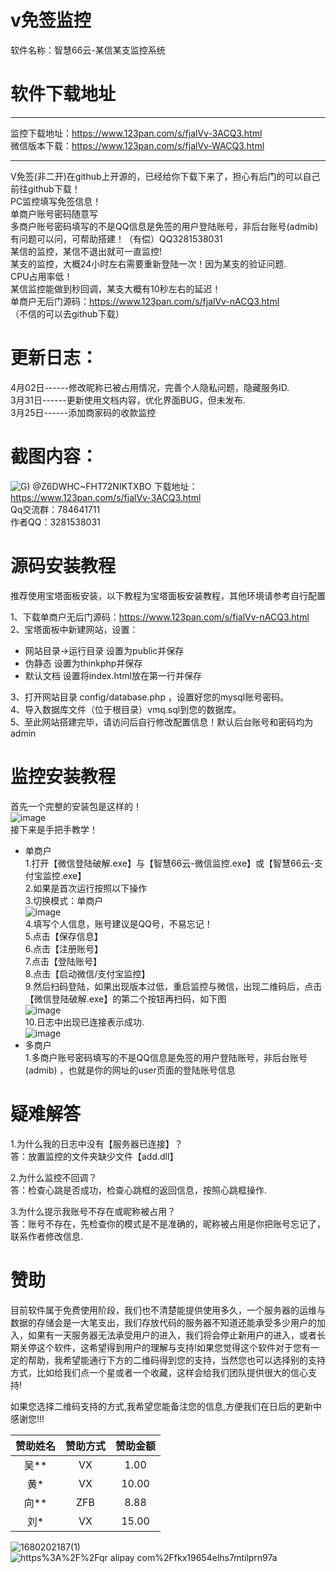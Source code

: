 # v免签监控
软件名称：智慧66云-某信某支监控系统  
# 软件下载地址
***  
监控下载地址：https://www.123pan.com/s/fjalVv-3ACQ3.html  
微信版本下载：https://www.123pan.com/s/fjalVv-WACQ3.html  
***  


V免签(非二开)在github上开源的，已经给你下载下来了，担心有后门的可以自己前往github下载！  
PC监控填写免签信息！  
单商户账号密码随意写  
多商户账号密码填写的不是QQ信息是免签的用户登陆账号，非后台账号(admib)  
有问题可以问，可帮助搭建！（有偿）QQ3281538031  
某信的监控，某信不退出就可一直监控!  
某支的监控，大概24小时左右需要重新登陆一次！因为某支的验证问题.  
CPU占用率低！  
某信监控能做到秒回调，某支大概有10秒左右的延迟！  
单商户无后门源码：https://www.123pan.com/s/fjalVv-nACQ3.html  
（不信的可以去github下载）

# 更新日志：
4月02日------修改昵称已被占用情况，完善个人隐私问题，隐藏服务ID.  
3月31日------更新使用文档内容，优化界面BUG，但未发布.  
3月25日------添加商家码的收款监控  

# 截图内容：
![G) @Z6DWHC~FHT72NIKTXBO](https://user-images.githubusercontent.com/62324707/226256325-8815adaa-65c1-4793-b644-280e7131bba8.png)
下载地址：https://www.123pan.com/s/fjalVv-3ACQ3.html  
Qq交流群：784641711  
作者QQ：3281538031  

# 源码安装教程
推荐使用宝塔面板安装，以下教程为宝塔面板安装教程，其他环境请参考自行配置

1、下载单商户无后门源码：https://www.123pan.com/s/fjalVv-nACQ3.html   
2、宝塔面板中新建网站，设置：  
 + 网站目录->运行目录 设置为public并保存
 + 伪静态 设置为thinkphp并保存
 + 默认文档 设置将index.html放在第一行并保存  
 
3、打开网站目录 config/database.php ，设置好您的mysql账号密码。    
4、导入数据库文件（位于根目录）vmq.sql到您的数据库。  
5、至此网站搭建完毕，请访问后自行修改配置信息！默认后台账号和密码均为admin   

# 监控安装教程
首先一个完整的安装包是这样的！  
![image](https://user-images.githubusercontent.com/62324707/229336836-685487b1-ccbb-45ce-a5cd-528d252dc635.png)  
接下来是手把手教学！  
+ 单商户  
1.打开【微信登陆破解.exe】与【智慧66云-微信监控.exe】或【智慧66云-支付宝监控.exe】  
2.如果是首次运行按照以下操作  
3.切换模式：单商户  
![image](https://user-images.githubusercontent.com/62324707/229337107-a67cd649-c3d2-4ef6-a03e-e329b5e221fb.png)  
4.填写个人信息，账号建议是QQ号，不易忘记！    
5.点击【保存信息】  
6.点击【注册账号】  
7.点击【登陆账号】  
8.点击【启动微信/支付宝监控】  
9.然后扫码登陆，如果出现版本过低，重启监控与微信，出现二维码后，点击【微信登陆破解.exe】的第二个按钮再扫码，如下图   
![image](https://user-images.githubusercontent.com/62324707/229337323-f2a80bdb-8f44-4a75-9cd9-eacadd91084d.png)    
10.日志中出现已连接表示成功.  
![image](https://user-images.githubusercontent.com/62324707/229337355-9fcd6196-42cb-4516-8f81-e730a7fa62ae.png)  
+ 多商户  
1.多商户账号密码填写的不是QQ信息是免签的用户登陆账号，非后台账号(admib)  ，也就是你的网址的user页面的登陆账号信息  
# 疑难解答  
1.为什么我的日志中没有【服务器已连接】？  
答：放置监控的文件夹缺少文件【add.dll】 

2.为什么监控不回调？  
答：检查心跳是否成功，检查心跳框的返回信息，按照心跳框操作.  

3.为什么提示我账号不存在或昵称被占用？  
答：账号不存在，先检查你的模式是不是准确的，昵称被占用是你把账号忘记了，联系作者修改信息.  

# 赞助      
目前软件属于免费使用阶段，我们也不清楚能提供使用多久，一个服务器的运维与数据的存储会是一大笔支出，我们存放代码的服务器不知道还能承受多少用户的加入，如果有一天服务器无法承受用户的进入，我们将会停止新用户的进入，或者长期关停这个软件，这希望得到用户的理解与支持!如果您觉得这个软件对于您有一定的帮助，我希望能通行下方的二维码得到您的支持，当然您也可以选择别的支持方式，比如给我们点一个星或者一个收藏，这样会给我们团队提供很大的信心支持!  

如果您选择二维码支持的方式,我希望您能备注您的信息,方便我们在日后的更新中感谢您!!!  

|赞助姓名|赞助方式|赞助金额 | 
|:------:|:------:|:------:|  
|吴**    |VX      |1.00    |
|黄*     |VX      |10.00   |
|向**    |ZFB     |8.88    |
|刘*     |VX      |15.00   |

![1680202187(1)](https://user-images.githubusercontent.com/62324707/228935171-e4637980-b640-431a-9071-b2f081bdfd55.jpg)  
![https%3A%2F%2Fqr alipay com%2Ffkx19654elhs7mtilprn97a](https://user-images.githubusercontent.com/62324707/229338203-453abf12-94d9-446f-b774-6fe7da525703.png)  

